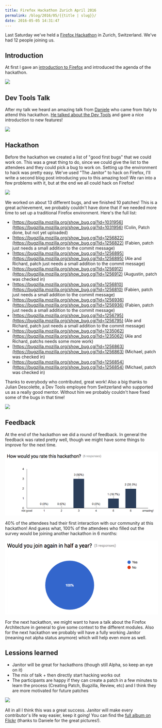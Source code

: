 ```yaml
---
title: Firefox Hackathon Zurich April 2016
permalink: /blog/2016/05/{{title | slug}}/
date: 2016-05-05 14:31:47
---
```


Last Saturday we've held a [Firefox Hackathon](https://mozilla.github.io/reps-archive/e/firefox-hackathon-zurich-april-2015/) in Zurich, Switzerland. We've had 12 people joining us.

<!-- excerpt -->
## Introduction

At first I gave an [introduction to Firefox](https://docs.google.com/presentation/d/11euVpPoJ7kKO1OcWTYCqA3XOmUC_DAoGi1rJEeQtOS8/edit) and introduced the agenda of the hackathon.

![](https://c7.staticflickr.com/8/7753/26557746230_9362c332c9_z.jpg)

## Dev Tools Talk

After my talk we heard an amazing talk from [Daniele](https://mozilla.github.io/reps-archive/u/Mte90) who came from Italy to attend this hackathon. [He talked about the Dev Tools](http://mte90.github.io/Talk-DevTools) and gave a nice introduction to new features!

![](https://c5.staticflickr.com/8/7446/26736586972_51c7593fdf_z.jpg)

## Hackathon

Before the hackathon we created a list of "good first bugs" that we could work on. This was a great thing to do, since we could give the list to the attendees and they could pick a bug to work on. Setting up the environment to hack was pretty easy. We've used "The Janitor" to hack on Firefox, I'll write a second blog post introducing you to this amazing tool! We ran into a few problems with it, but at the end we all could hack on Firefox!

![](https://c5.staticflickr.com/8/7791/26736583812_e110d0bebb_z.jpg)

We worked on about 13 different bugs, and we finished 10 patches! This is a great achievement, we probably couldn't have done that if we needed more time to set up a traditional Firefox environment. Here's the full list:

* [https://bugzilla.mozilla.org/show_bug.cgi?id=1031956](https://bugzilla.mozilla.org/show_bug.cgi?id=1031956) (Colin, Patch done, but not yet uploaded)
* [https://bugzilla.mozilla.org/show_bug.cgi?id=1256822](https://bugzilla.mozilla.org/show_bug.cgi?id=1256822) (Fabien, patch just needs a small addition to the commit message)
* [https://bugzilla.mozilla.org/show_bug.cgi?id=1256895](https://bugzilla.mozilla.org/show_bug.cgi?id=1256895) (Ale and Richard, patch just needs a small addition to the commit message)
* [https://bugzilla.mozilla.org/show_bug.cgi?id=1256912](https://bugzilla.mozilla.org/show_bug.cgi?id=1256912) (Augustin, patch was checked in)
* [https://bugzilla.mozilla.org/show_bug.cgi?id=1256810](https://bugzilla.mozilla.org/show_bug.cgi?id=1256810) (Fabien, patch just needs a small addition to the commit message)
* [https://bugzilla.mozilla.org/show_bug.cgi?id=1256936](https://bugzilla.mozilla.org/show_bug.cgi?id=1256936) (Fabien, patch just needs a small addition to the commit message)
* [https://bugzilla.mozilla.org/show_bug.cgi?id=1256795](https://bugzilla.mozilla.org/show_bug.cgi?id=1256795) (Ale and Richard, patch just needs a small addition to the commit message)
* [https://bugzilla.mozilla.org/show_bug.cgi?id=1235062](https://bugzilla.mozilla.org/show_bug.cgi?id=1235062) (Ale and Richard, patchs needs some more work)
* [https://bugzilla.mozilla.org/show_bug.cgi?id=1256863](https://bugzilla.mozilla.org/show_bug.cgi?id=1256863) (Michael, patch was checked in)
* [https://bugzilla.mozilla.org/show_bug.cgi?id=1256854](https://bugzilla.mozilla.org/show_bug.cgi?id=1256854) (Michael, patch was checked in)

Thanks to everybody who contributed, great work! Also a big thanks to Julian Descolette, a Dev Tools employee from Switzerland who supported us as a really good mentor. Without him we probably couldn't have fixed some of the bugs in that time!

![](https://c5.staticflickr.com/8/7137/26736578932_68c48cf246_z.jpg)

## Feedback

At the end of the hackathon we did a round of feedback. In general the feedback was rated pretty well, though we might have some things to improve for the next time.

![](/images/2016/05/hackathon1.png)

40% of the attendees had their first interaction with our community at this hackathon! And guess what, 100% of the attendees who filled out the survey would be joining another hackathon in 6 months:

![](/images/2016/05/hackathon2.png)

For the next hackathon, we might want to have a talk about the Firefox Architecture in general to give some context to the different modules. Also for the next hackathon we probably will have a fully working Janitor (meaning not alpha status anymore) which will help even more as well.

## Lessions learned

*   Janitor will be great for hackathons (though still Alpha, so keep an eye on it)
*   The mix of talk + then directly start hacking works out
*   The participants are happy if they can create a patch in a few minutes to learn the process (Creating Patch, Bugzilla, Review, etc) and I think they are more motivated for future patches

![](https://c4.staticflickr.com/8/7164/26830426435_816408ddb3_z.jpg)

All in all I think this was a great success. Janitor will make every contributor's life way easier, keep it going! You can find the [full album on Flickr](https://www.flickr.com/photos/128655475@N02/albums/72157665608923543) (thanks to Daniele for the great pictures!).
